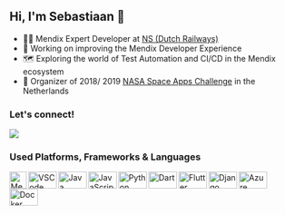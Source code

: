 ## Hi, I'm Sebastiaan 🚀

- 👨‍💻 Mendix Expert Developer at [NS (Dutch Railways)](https://www.werkenbijns.nl/)
- 🧪 Working on improving the Mendix Developer Experience
- 🗺️ Exploring the world of Test Automation and CI/CD in the Mendix ecosystem
- 🚀 Organizer of 2018/ 2019 [NASA Space Apps Challenge](https://www.spaceappschallenge.org/) in the Netherlands

### Let's connect!

<div style="display: inline-block">
  <a href="https://www.linkedin.com/in/sebastiaandenboer/" target="_blank">
    <img src="https://img.shields.io/badge/-LinkedIn-%230077B5?style=for-the-badge&logo=linkedin&logoColor=white" target="_blank">
  </a>
</div>

### Used Platforms, Frameworks & Languages

<div style="display: inline-block">
  <!--  IDEs  -->
  <img align="left" alt="Mendix" height="30" width="30" src="https://avatars.githubusercontent.com/u/133443?s=200&v=4">
  <img align="left" alt="VSCode" height="30" width="50" src="https://cdn.jsdelivr.net/gh/devicons/devicon/icons/vscode/vscode-original.svg">
  
  <!--  Programming Languages  -->
  <img align="left" alt="Java" height="30" width="50" src="https://cdn.jsdelivr.net/gh/devicons/devicon/icons/java/java-original.svg">
  <img align="left" alt="JavaScript" height="30" width="50" src="https://cdn.jsdelivr.net/gh/devicons/devicon/icons/javascript/javascript-original.svg">
  <img align="left" alt="Python" height="30" width="50" src="https://cdn.jsdelivr.net/gh/devicons/devicon/icons/python/python-original.svg">
  <img align="left" alt="Dart" height="30" width="50" src="https://cdn.jsdelivr.net/gh/devicons/devicon/icons/dart/dart-original.svg">

  <!--  Platforms & Frameworks  -->
  <img align="left" alt="Flutter" height="30" width="50" src="https://cdn.jsdelivr.net/gh/devicons/devicon/icons/flutter/flutter-original.svg">
  <img align="left" alt="Django" height="30" width="50" src="https://cdn.jsdelivr.net/gh/devicons/devicon/icons/django/django-plain.svg">
  <img align="left" alt="Azure" height="30" width="50" src="https://cdn.jsdelivr.net/gh/devicons/devicon/icons/azure/azure-original.svg">
  <img align="left" alt="Docker" height="30" width="50" src="https://cdn.jsdelivr.net/gh/devicons/devicon/icons/docker/docker-plain.svg">
</div>

